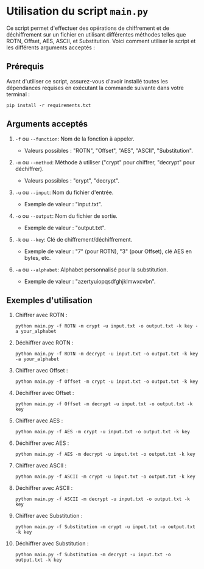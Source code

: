 # Utilisation du script `main.py`

Ce script permet d'effectuer des opérations de chiffrement et de déchiffrement sur un fichier en utilisant différentes méthodes telles que ROTN, Offset, AES, ASCII, et Substitution. Voici comment utiliser le script et les différents arguments acceptés :

## Prérequis

Avant d'utiliser ce script, assurez-vous d'avoir installé toutes les dépendances requises en exécutant la commande suivante dans votre terminal :

```
pip install -r requirements.txt
```

## Arguments acceptés

1. `-f` ou `--function`: Nom de la fonction à appeler.
   - Valeurs possibles : "ROTN", "Offset", "AES", "ASCII", "Substitution".

2. `-m` ou `--method`: Méthode à utiliser ("crypt" pour chiffrer, "decrypt" pour déchiffrer).
   - Valeurs possibles : "crypt", "decrypt".

3. `-u` ou `--input`: Nom du fichier d'entrée.
   - Exemple de valeur : "input.txt".

4. `-o` ou `--output`: Nom du fichier de sortie.
   - Exemple de valeur : "output.txt".

5. `-k` ou `--key`: Clé de chiffrement/déchiffrement.
   - Exemple de valeur : "7" (pour ROTN), "3" (pour Offset), clé AES en bytes, etc.

6. `-a` ou `--alphabet`: Alphabet personnalisé pour la substitution.
   - Exemple de valeur : "azertyuiopqsdfghjklmwxcvbn".

## Exemples d'utilisation

1. Chiffrer avec ROTN :
   ```
   python main.py -f ROTN -m crypt -u input.txt -o output.txt -k key -a your_alphabet
   ```

2. Déchiffrer avec ROTN :
   ```
   python main.py -f ROTN -m decrypt -u input.txt -o output.txt -k key -a your_alphabet
   ```

3. Chiffrer avec Offset :
   ```
   python main.py -f Offset -m crypt -u input.txt -o output.txt -k key
   ```

4. Déchiffrer avec Offset :
   ```
   python main.py -f Offset -m decrypt -u input.txt -o output.txt -k key
   ```

5. Chiffrer avec AES :
   ```
   python main.py -f AES -m crypt -u input.txt -o output.txt -k key
   ```

6. Déchiffrer avec AES :
   ```
   python main.py -f AES -m decrypt -u input.txt -o output.txt -k key
   ```

7. Chiffrer avec ASCII :
   ```
   python main.py -f ASCII -m crypt -u input.txt -o output.txt -k key
   ```

8. Déchiffrer avec ASCII :
   ```
   python main.py -f ASCII -m decrypt -u input.txt -o output.txt -k key
   ```

9. Chiffrer avec Substitution :
   ```
   python main.py -f Substitution -m crypt -u input.txt -o output.txt -k key
   ```

10. Déchiffrer avec Substitution :
    ```
    python main.py -f Substitution -m decrypt -u input.txt -o output.txt -k key
    ```